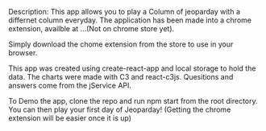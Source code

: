 Description: This app allows you to play a Column of jeoparday with a differnet column everyday.  The application has been made into a chrome extension, availble at ...(Not on chrome store yet).

Simply download the chome extension from the store to use in your browser.

This app was created using create-react-app and local storage to hold the data.  The charts were made with C3 and react-c3js. Quesitions and answers come from the jService API.

To Demo the app, clone the repo and run npm start from the root directory. You can then play your first day of Jeoparday! (Getting the chrome extension will be easier once it is up)